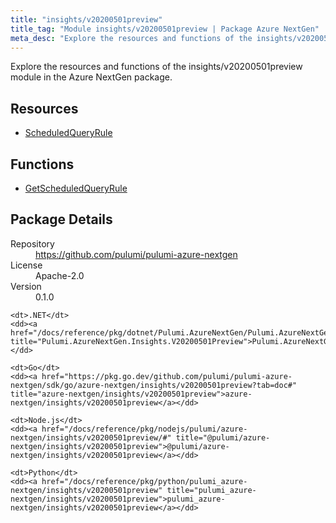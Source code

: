 ```yaml
---
title: "insights/v20200501preview"
title_tag: "Module insights/v20200501preview | Package Azure NextGen"
meta_desc: "Explore the resources and functions of the insights/v20200501preview module in the Azure NextGen package."
---
```


<!-- WARNING: this file was generated by Pulumi Docs Generator. -->
<!-- Do not edit by hand unless you're certain you know what you are doing! -->

Explore the resources and functions of the insights/v20200501preview module in the Azure NextGen package.

<h2 id="resources">Resources</h2>
<ul class="api">
    <li><a href="scheduledqueryrule" title="ScheduledQueryRule"><span class="symbol resource"></span>ScheduledQueryRule</a></li>
</ul>

<h2 id="functions">Functions</h2>
<ul class="api">
    <li><a href="getscheduledqueryrule" title="GetScheduledQueryRule"><span class="symbol function"></span>GetScheduledQueryRule</a></li>
</ul>

<h2 id="package-details">Package Details</h2>
<dl class="package-details">
	<dt>Repository</dt>
	<dd><a href="https://github.com/pulumi/pulumi-azure-nextgen">https://github.com/pulumi/pulumi-azure-nextgen</a></dd>
	<dt>License</dt>
	<dd>Apache-2.0</dd>
	<dt>Version</dt>
	<dd>0.1.0</dd>
</dl>



<dl class="tabular">

    <dt>.NET</dt>
    <dd><a href="/docs/reference/pkg/dotnet/Pulumi.AzureNextGen/Pulumi.AzureNextGen.Insights.V20200501Preview.html" title="Pulumi.AzureNextGen.Insights.V20200501Preview">Pulumi.AzureNextGen.Insights.V20200501Preview</a></dd>

    <dt>Go</dt>
    <dd><a href="https://pkg.go.dev/github.com/pulumi/pulumi-azure-nextgen/sdk/go/azure-nextgen/insights/v20200501preview?tab=doc#" title="azure-nextgen/insights/v20200501preview">azure-nextgen/insights/v20200501preview</a></dd>

    <dt>Node.js</dt>
    <dd><a href="/docs/reference/pkg/nodejs/pulumi/azure-nextgen/insights/v20200501preview/#" title="@pulumi/azure-nextgen/insights/v20200501preview">@pulumi/azure-nextgen/insights/v20200501preview</a></dd>

    <dt>Python</dt>
    <dd><a href="/docs/reference/pkg/python/pulumi_azure-nextgen/insights/v20200501preview" title="pulumi_azure-nextgen/insights/v20200501preview">pulumi_azure-nextgen/insights/v20200501preview</a></dd>

</dl>

